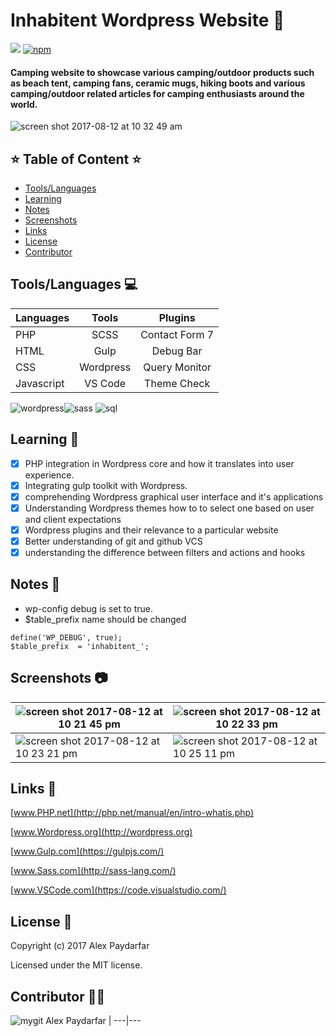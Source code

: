 
 # Inhabitent Wordpress Website :leaves:

   [![](https://img.shields.io/codecov/c/github/alex-paydarfar/Inhabitent.svg)](https://github.com/Alex-Paydarfar/Inhabitent)
   [![npm](https://img.shields.io/npm/v/npm.svg)](https://github.com/Alex-Paydarfar/Inhabitent)



#### Camping website to showcase various camping/outdoor products such as beach tent, camping fans, ceramic mugs, hiking boots and various camping/outdoor related articles for camping enthusiasts around the world.

![screen shot 2017-08-12 at 10 32 49 am](https://user-images.githubusercontent.com/23155719/29242974-b638d75a-7f49-11e7-9b19-20e260c19493.png)


## ⭐️ Table of Content ⭐️

- [Tools/Languages](#tools-and-languagges-used)
- [Learning](#learning)
- [Notes](#notes)
- [Screenshots](#screenshots)
- [Links](#links)
- [License](#license)
- [Contributor](#contributor)


## Tools/Languages :computer:

| Languages        | Tools      | Plugins    
| ------------- |:-------------:|:-------------:| 
| PHP      | SCSS | Contact Form 7           |
| HTML      | Gulp      | Debug Bar          | 
| CSS | Wordpress      | Query Monitor       |
| Javascript   | VS Code | Theme Check       |


![wordpress](https://user-images.githubusercontent.com/23155719/29244076-45b63dae-7f64-11e7-99bb-79dd2e218e94.png)![sass](https://user-images.githubusercontent.com/23155719/29244102-d6bea91c-7f64-11e7-968a-821cb88008e5.png) ![sql](https://user-images.githubusercontent.com/23155719/29246181-acba20a0-7fa6-11e7-8095-96d90a9d4647.png) 

## Learning :book:

- [x] PHP integration in Wordpress core and how it translates into user experience.
- [x] Integrating gulp toolkit with Wordpress.
- [x] comprehending Wordpress graphical user interface and it's applications 
- [x] Understanding Wordpress themes how to to select one based on user and client expectations
- [x] Wordpress plugins and their relevance to a particular website
- [x] Better understanding of git and github VCS
- [x] understanding the difference between filters and actions and hooks

## Notes 📁

- wp-config debug is set to true.
- $table_prefix name should be changed
```note
define('WP_DEBUG', true);
$table_prefix  = 'inhabitent_';
```

## Screenshots :camera:

![screen shot 2017-08-12 at 10 21 45 pm](https://user-images.githubusercontent.com/23155719/29246395-63e60a90-7fad-11e7-8c0f-c7829cfcdcce.png) | ![screen shot 2017-08-12 at 10 22 33 pm](https://user-images.githubusercontent.com/23155719/29246396-77934832-7fad-11e7-9184-dd87adae83e2.png)
------------ | -------------
![screen shot 2017-08-12 at 10 23 21 pm](https://user-images.githubusercontent.com/23155719/29246398-8226cd00-7fad-11e7-98bb-b7f8c75dd34d.png) | ![screen shot 2017-08-12 at 10 25 11 pm](https://user-images.githubusercontent.com/23155719/29246399-8dc0b96e-7fad-11e7-8125-4956078ab16c.png)



## Links :link:

[www.PHP.net](http://php.net/manual/en/intro-whatis.php)

[www.Wordpress.org](http://wordpress.org)

[www.Gulp.com](https://gulpjs.com/)

[www.Sass.com](http://sass-lang.com/)

[www.VSCode.com](https://code.visualstudio.com/)


[test]: http://google.com/ "Google"

## License :closed_lock_with_key:

Copyright (c) 2017 Alex Paydarfar

Licensed under the MIT license.

## Contributor :guardsman:

![mygit](https://user-images.githubusercontent.com/23155719/29243938-ca157672-7f60-11e7-8d5c-eeacda0e34d9.jpg)
Alex Paydarfar | 
---|---

